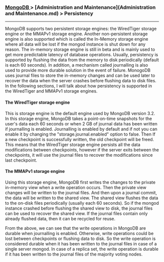 

### [MongoDB ](../MongoDB.md) > [Administration and Maintenance](Administration and Maintenance.md) > Persistency
___

MongoDB supports two persistent storage engines: the WiredTiger storage engine or the MMAPv1 storage engine. Another non-persistent storage engine is also supported which is called the In-Memory storage engine where all data will be lost if the mongod instance is shut down for any reason. The in-memory storage engine is still in beta and is mainly used to get more predictable latency of database operations. Usually, persistency is supported by flushing the data from the memory to disk periodically (default is each 60 seconds). In addition, a mechanism called journalling is also used to provide more durable solution in the event of failure. MonogoDB uses journal files to store the in-memory changes and can be used later to recover the data when the server crashes before flushing data to disk files. In the following sections, I will talk about how persistency is supported in the WiredTiger and MMAPv1 storage engines.


#### The WiredTiger storage engine

This is storage engine is the default engine used by MongoDB version 3.2. In this storage engine, MongoDB takes a point-on-time snapshots for the user's data each 60 seconds or when 2 GB of journal data has been written if journalling is enabled. Journalling is enabled by default and if not you can enable it by changing the "storage.journal.enabled" option to false. Then If a new checkpoint is successfully written, the old checkpoint will be freed. This means that the WiredTiger storage engine persists all the data modifications between checkpoints, however if the server exits between the checkpoints, it will use the journal files to recover the modifications since last checkpoint. 


#### The MMAPv1 storage engine

Using this storage engine, MongoDB first writes the changes to the private in-memory view when a write operation occurs. Then the private view changes will be written to the journal files. And then upon a journal commit, the data will be written to the shared view. The shared view flushes the data to the on-disk files periodically (usually each 60 seconds). So if the mongod instance crashed before flushing the shared view to disk, the journal files can be used to recover the shared view. If the journal files contain only already flushed data, then it can be recycled for reuse.


From the above, we can see that the write operations in MongoDB are durable when journalling is enabled. Otherwise, write operations could be lost between checkpoints or flushing data to disk. So the write operation is considered durable when it has been written to the journal files in case of a single server mongod. In case of a replica set, the write operation is durable if it has been written to the journal files of the majority voting nodes.









